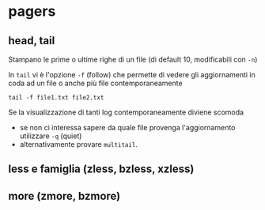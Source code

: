 # pagers


## head, tail
Stampano le prime o ultime righe di un file (di default 10,
modificabili con `-n`)

In `tail` vi è l'opzione `-f` (follow) che permette di vedere gli
aggiornamenti in coda ad un file o anche più file contemporaneamente
```
tail -f file1.txt file2.txt
```
Se la visualizzazione di tanti log contemporaneamente diviene scomoda
- se non ci interessa sapere da quale file provenga l'aggiornamento utilizzare
  `-q` (quiet)
- alternativamente provare `multitail`.

## less e famiglia (zless, bzless, xzless)


## more (zmore, bzmore)
